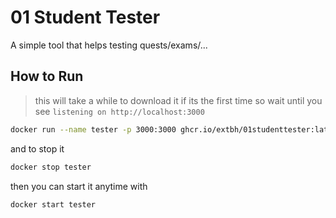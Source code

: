 # 01 Student Tester

A simple tool that helps testing quests/exams/...

## How to Run

> this will take a while to download it if its the first time so wait until you see `listening on http://localhost:3000`

```sh
docker run --name tester -p 3000:3000 ghcr.io/extbh/01studenttester:latest
```

and to stop it

```sh
docker stop tester
```

then you can start it anytime with

```sh
docker start tester
```
